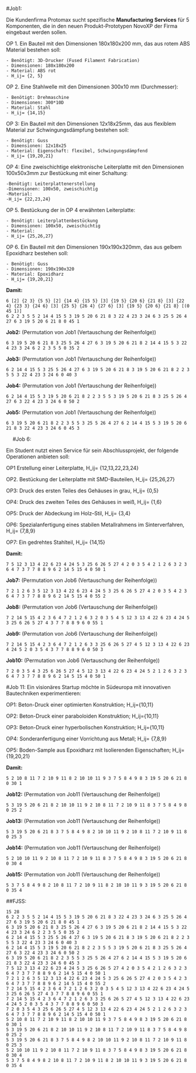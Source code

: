 #Job1: 

Die Kundenfirma Protomax sucht spezifische **Manufacturing Services** für 5 Komponenten, die in den neuen Produkt-Prototypen NovoXP der Firma eingebaut werden sollen.

OP 1. Ein Bauteil mit den Dimensionen 180x180x200 mm, das aus rotem ABS Material bestehen soll:

    - Benötigt: 3D-Drucker (Fused Filament Fabrication)
    - Dimensionen: 180x180x200
    - Material: ABS rot
    - H_ij= {2, 5}
    
OP 2. Eine Stahlwelle mit den Dimensionen 300x10 mm (Durchmesser):

    - Benötigt: Drehmaschine
    - Dimensionen: 300*10D
    - Material: Stahl
    - H_ij= {14,15}
 
OP 3: Ein Bauteil mit den Dimensionen 12x18x25mm, das aus flexiblem Material zur Schwingungsdämpfung bestehen soll:

    - Benötigt: Guss
    - Dimensionen: 12x18x25
    - Material: Eigenschaft: flexibel, Schwingungsdämpfend
    - H_ij= {19,20,21}
  
OP 4: Eine zweischichtige elektronische Leiterplatte mit den Dimensionen 100x50x3mm zur Bestückung mit einer Schaltung:

    -Benötigt: Leiterplattenerstellung
    -Dimensionen: 100x50, zweischichtig
    -Material: 
    -H_ij= {22,23,24}
    
OP 5. Bestückung der in OP 4 erwähnten Leiterplatte: 

    - Benötigt: Leiterplattenbestückung
    - Dimensionen: 100x50, zweischichtig
    - Material: 
    - H_ij= {25,26,27}
    
OP 6. Ein Bauteil mit den Dimensionen 190x190x320mm, das aus gelbem Epoxidharz bestehen soll:

    - Benötigt: Guss
    - Dimensionen: 190x190x320
    - Material: Epoxidharz
    - H_ij= {19,20,21}
    
**Damit:**

    6 [2] {2 3} {5 5} [2] {14 4} {15 5} [3] {19 5} {20 6} {21 8} [3] {22 4} {23 3} {24 6} [3] {25 5} {26 4} {27 6} [3] {19 5} {20 6} {21 8} [(0 45 1)]
    6 2 2 3 5 5 2 14 4 15 5 3 19 5 20 6 21 8 3 22 4 23 3 24 6 3 25 5 26 4 27 6 3 19 5 20 6 21 8 0 45 1

**Job2:** (Permutation von Job1 (Vertauschung der Reihenfolge))

    6 3 19 5 20 6 21 8 3 25 5 26 4 27 6 3 19 5 20 6 21 8 2 14 4 15 5 3 22 4 23 3 24 6 2 2 3 5 5 0 35 2
    
**Job3:** (Permutation von Job1 (Vertauschung der Reihenfolge))

    6 2 14 4 15 5 3 25 5 26 4 27 6 3 19 5 20 6 21 8 3 19 5 20 6 21 8 2 2 3 5 5 3 22 4 23 3 24 6 0 40 3
    
**Job4:** (Permutation von Job1 (Vertauschung der Reihenfolge))

    6 2 14 4 15 5 3 19 5 20 6 21 8 2 2 3 5 5 3 19 5 20 6 21 8 3 25 5 26 4 27 6 3 22 4 23 3 24 6 0 50 2
    
**Job5:** (Permutation von Job1 (Vertauschung der Reihenfolge))

    6 3 19 5 20 6 21 8 2 2 3 5 5 3 25 5 26 4 27 6 2 14 4 15 5 3 19 5 20 6 21 8 3 22 4 23 3 24 6 0 45 3
 
#Job 6:

Ein Student nutzt einen Service für sein Abschlussprojekt, der folgende Operationen anbieten soll:

  OP1 Erstellung einer Leiterplatte,     H_ij= {12,13,22,23,24}
  
  OP2. Bestückung der Leiterplatte mit SMD-Bauteilen,     H_ij= {25,26,27}
  
  OP3: Druck des ersten Teiles des Gehäuses in grau, H_ij= {0,5}
  
  OP4: Druck des zweiten Teiles des Gehäuses in weiß, H_ij= {1,6}
  
  OP5: Druck der Abdeckung im Holz–Stil, H_ij= {3,4}
  
  OP6: Spezialanfertigung eines stabilen Metallrahmens im Sinterverfahren, H_ij= {7,8,9}
  
  OP7: Ein gedrehtes Stahlteil, H_ij= {14,15}
  
**Damit:**

    7 5 12 3 13 4 22 6 23 4 24 5 3 25 6 26 5 27 4 2 0 3 5 4 2 1 2 6 3 2 3 6 4 7 3 7 7 8 8 9 6 2 14 5 15 4 0 50 1

**Job7:** (Permutation von Job6 (Vertauschung der Reihenfolge))

    7 2 1 2 6 3 5 12 3 13 4 22 6 23 4 24 5 3 25 6 26 5 27 4 2 0 3 5 4 2 3 6 4 7 3 7 7 8 8 9 6 2 14 5 15 4 0 55 2

**Job8:** (Permutation von Job6 (Vertauschung der Reihenfolge))

    7 2 14 5 15 4 2 3 6 4 7 2 1 2 6 3 2 0 3 5 4 5 12 3 13 4 22 6 23 4 24 5 3 25 6 26 5 27 4 3 7 7 8 8 9 6 0 55 1

**Job9:** (Permutation von Job6 (Vertauschung der Reihenfolge))

    7 2 14 5 15 4 2 3 6 4 7 2 1 2 6 3 3 25 6 26 5 27 4 5 12 3 13 4 22 6 23 4 24 5 2 0 3 5 4 3 7 7 8 8 9 6 0 50 3

**Job10:** (Permutation von Job6 (Vertauschung der Reihenfolge))

    7 2 0 3 5 4 3 25 6 26 5 27 4 5 12 3 13 4 22 6 23 4 24 5 2 1 2 6 3 2 3 6 4 7 3 7 7 8 8 9 6 2 14 5 15 4 0 50 1


#Job 11:
Ein visionäres Startup möchte in Südeuropa mit innovativen Bautechniken experimentieren:

  OP1: Beton-Druck einer optimierten Konstruktion;  H_ij={10,11}
  
  OP2: Beton-Druck einer paraboloiden Konstruktion;  H_ij={10,11}
  
  OP3: Beton-Druck einer hyperbolischen Konstruktion;  H_ij={10,11}
  
  OP4: Sonderanfertigung einer Vorrichtung aus Metall;  H_ij= {7,8,9}
  
  OP5: Boden-Sample aus Epoxidharz mit Isolierenden Eigenschaften;  H_ij={19,20,21}
  
**Damit:**

    5 2 10 8 11 7 2 10 9 11 8 2 10 10 11 9 3 7 5 8 4 9 8 3 19 5 20 6 21 8 0 30 1

**Job12:** (Permutation von Job11 (Vertauschung der Reihenfolge))

    5 3 19 5 20 6 21 8 2 10 10 11 9 2 10 8 11 7 2 10 9 11 8 3 7 5 8 4 9 8 0 25 2

**Job13:** (Permutation von Job11 (Vertauschung der Reihenfolge))

    5 3 19 5 20 6 21 8 3 7 5 8 4 9 8 2 10 10 11 9 2 10 8 11 7 2 10 9 11 8 0 25 3

**Job14:** (Permutation von Job11 (Vertauschung der Reihenfolge))

    5 2 10 10 11 9 2 10 8 11 7 2 10 9 11 8 3 7 5 8 4 9 8 3 19 5 20 6 21 8 0 30 4

**Job15:** (Permutation von Job11 (Vertauschung der Reihenfolge))

    5 3 7 5 8 4 9 8 2 10 8 11 7 2 10 9 11 8 2 10 10 11 9 3 19 5 20 6 21 8 0 35 4


##FJSS:

    15 28
    6 2 2 3 5 5 2 14 4 15 5 3 19 5 20 6 21 8 3 22 4 23 3 24 6 3 25 5 26 4 27 6 3 19 5 20 6 21 8 0 45 1
    6 3 19 5 20 6 21 8 3 25 5 26 4 27 6 3 19 5 20 6 21 8 2 14 4 15 5 3 22 4 23 3 24 6 2 2 3 5 5 0 35 2
    6 2 14 4 15 5 3 25 5 26 4 27 6 3 19 5 20 6 21 8 3 19 5 20 6 21 8 2 2 3 5 5 3 22 4 23 3 24 6 0 40 3
    6 2 14 4 15 5 3 19 5 20 6 21 8 2 2 3 5 5 3 19 5 20 6 21 8 3 25 5 26 4 27 6 3 22 4 23 3 24 6 0 50 2
    6 3 19 5 20 6 21 8 2 2 3 5 5 3 25 5 26 4 27 6 2 14 4 15 5 3 19 5 20 6 21 8 3 22 4 23 3 24 6 0 45 3
    7 5 12 3 13 4 22 6 23 4 24 5 3 25 6 26 5 27 4 2 0 3 5 4 2 1 2 6 3 2 3 6 4 7 3 7 7 8 8 9 6 2 14 5 15 4 0 50 1
    7 2 1 2 6 3 5 12 3 13 4 22 6 23 4 24 5 3 25 6 26 5 27 4 2 0 3 5 4 2 3 6 4 7 3 7 7 8 8 9 6 2 14 5 15 4 0 55 2
    7 2 14 5 15 4 2 3 6 4 7 2 1 2 6 3 2 0 3 5 4 5 12 3 13 4 22 6 23 4 24 5 3 25 6 26 5 27 4 3 7 7 8 8 9 6 0 55 1
    7 2 14 5 15 4 2 3 6 4 7 2 1 2 6 3 3 25 6 26 5 27 4 5 12 3 13 4 22 6 23 4 24 5 2 0 3 5 4 3 7 7 8 8 9 6 0 50 3
    7 2 0 3 5 4 3 25 6 26 5 27 4 5 12 3 13 4 22 6 23 4 24 5 2 1 2 6 3 2 3 6 4 7 3 7 7 8 8 9 6 2 14 5 15 4 0 50 1
    5 2 10 8 11 7 2 10 9 11 8 2 10 10 11 9 3 7 5 8 4 9 8 3 19 5 20 6 21 8 0 30 1
    5 3 19 5 20 6 21 8 2 10 10 11 9 2 10 8 11 7 2 10 9 11 8 3 7 5 8 4 9 8 0 25 2
    5 3 19 5 20 6 21 8 3 7 5 8 4 9 8 2 10 10 11 9 2 10 8 11 7 2 10 9 11 8 0 25 3
    5 2 10 10 11 9 2 10 8 11 7 2 10 9 11 8 3 7 5 8 4 9 8 3 19 5 20 6 21 8 0 30 4
    5 3 7 5 8 4 9 8 2 10 8 11 7 2 10 9 11 8 2 10 10 11 9 3 19 5 20 6 21 8 0 35 4

 
